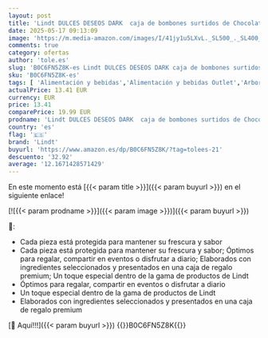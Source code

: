 ```yaml
---
layout: post
title: 'Lindt DULCES DESEOS DARK  caja de bombones surtidos de Chocolate Negro de distintas intensidades  para compartir tus mejores deseos  337g'
date: 2025-05-17 09:13:09
image: 'https://m.media-amazon.com/images/I/41jy1u5LXvL._SL500_._SL400_.jpg'
comments: true
category: ofertas
author: 'tole.es'
slug: 'B0C6FN5Z8K-es Lindt DULCES DESEOS DARK caja de bombones surtidos de...'
sku: 'B0C6FN5Z8K-es'
tags: [ 'Alimentación y bebidas','Alimentación y bebidas Outlet','Arborist Merchandising Root','Cajas surtidas de dulces de chocolate','Cestas regalo y regalos gourmet','Dulces de chocolate','Esenciales del día a día: Alimentos','Regalos para los aficionados al chocolate','Self Service','Snacks y dulces','Special Features Stores','bombones','dd53b5bc-bcd1-4c9b-ab43-793ed912ccdd_0','dd53b5bc-bcd1-4c9b-ab43-793ed912ccdd_1301','dd53b5bc-bcd1-4c9b-ab43-793ed912ccdd_4201','lindt','🇪🇸', ]
actualPrice: 13.41 EUR
currency: EUR
price: 13.41
comparePrice: 19.99 EUR
prodname: 'Lindt DULCES DESEOS DARK  caja de bombones surtidos de Chocolate Negro de distintas intensidades  para compartir tus mejores deseos  337g'
country: 'es'
flag: '🇪🇸'
brand: 'Lindt'
buyurl: 'https://www.amazon.es/dp/B0C6FN5Z8K/?tag=tolees-21'
descuento: '32.92'
average: '12.1671428571429'
---
```


En este momento está [{{< param title >}}]({{< param buyurl >}}) en el siguiente enlace!

[![{{< param prodname >}}]({{< param image >}})]({{< param buyurl >}})

🔎:

- Cada pieza está protegida para mantener su frescura y sabor
- Cada pieza está protegida para mantener su frescura y sabor; Óptimos para regalar, compartir en eventos o disfrutar a diario; Elaborados con ingredientes seleccionados y presentados en una caja de regalo premium; Un toque especial dentro de la gama de productos de Lindt
- Óptimos para regalar, compartir en eventos o disfrutar a diario
- Un toque especial dentro de la gama de productos de Lindt
- Elaborados con ingredientes seleccionados y presentados en una caja de regalo premium

[🛒 Aquí!!!]({{< param buyurl >}})
{{<world>}}B0C6FN5Z8K{{</world>}}
